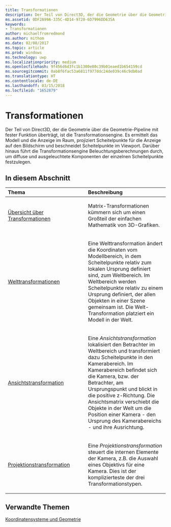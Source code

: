 ```yaml
---
title: Transformationen
description: Der Teil von Direct3D, der die Geometrie über die Geometrie-Pipeline mit fester Funktion überträgt, ist die Transformationsengine.
ms.assetid: 0DF2A99A-335C-4D14-9720-6D7996DD635A
keywords:
- Transformationen
author: michaelfromredmond
ms.author: mithom
ms.date: 02/08/2017
ms.topic: article
ms.prod: windows
ms.technology: uwp
ms.localizationpriority: medium
ms.openlocfilehash: 9f456d6d3fc1b1300e80c39b01eaed1b654159cd
ms.sourcegitcommit: 0ab8f6fac53a6811f977ddc24de039c46c9db0ad
ms.translationtype: HT
ms.contentlocale: de-DE
ms.lasthandoff: 03/15/2018
ms.locfileid: "1652879"
---
```

# <a name="transforms"></a>Transformationen


Der Teil von Direct3D, der die Geometrie über die Geometrie-Pipeline mit fester Funktion überträgt, ist die Transformationsengine. Es ermittelt das Modell und die Anzeige im Raum, projiziert Scheitelpunkte für die Anzeige auf den Bildschirm und beschneidet Scheitelpunkte im Viewport. Darüber hinaus führt die Transformationsengine Beleuchtungsberechnungen durch, um diffuse und ausgeleuchtete Komponenten der einzelnen Scheitelpunkte festzulegen.

## <a name="span-idin-this-sectionspanin-this-section"></a><span id="in-this-section"></span>In diesem Abschnitt


<table>
<colgroup>
<col width="50%" />
<col width="50%" />
</colgroup>
<thead>
<tr class="header">
<th align="left">Thema</th>
<th align="left">Beschreibung</th>
</tr>
</thead>
<tbody>
<tr class="odd">
<td align="left"><p><a href="transform-overview.md">Übersicht über Transformationen</a></p></td>
<td align="left"><p>Matrix-Transformationen kümmern sich um einen Großteil der einfachen Mathematik von 3D-Grafiken.</p></td>
</tr>
<tr class="even">
<td align="left"><p><a href="world-transform.md">Welttransformationen</a></p></td>
<td align="left"><p>Eine Welttransformation ändert die Koordinaten vom Modellbereich, in dem Scheitelpunkte relativ zum lokalen Ursprung definiert sind, zum Weltbereich. Im Weltbereich werden Scheitelpunkte relativ zu einem Ursprung definiert, der allen Objekten in einer Szene gemeinsam ist. Die Welt-Transformation platziert ein Modell in der Welt.</p></td>
</tr>
<tr class="odd">
<td align="left"><p><a href="view-transform.md">Ansichtstransformation</a></p></td>
<td align="left"><p>Eine <em>Ansichtstransformation</em> lokalisiert den Betrachter im Weltbereich und transformiert dazu Scheitelpunkte in den Kamerabereich. Im Kamerabereich befindet sich die Kamera, bzw. der Betrachter, am Ursprungspunkt und blickt in die positive z-Richtung. Die Ansichtsmatrix verschiebt die Objekte in der Welt um die Position einer Kamera - den Ursprung des Kamerabereichs - und ihre Ausrichtung.</p></td>
</tr>
<tr class="even">
<td align="left"><p><a href="projection-transform.md">Projektionstransformation</a></p></td>
<td align="left"><p>Eine <em>Projektionstransformation</em> steuert die internen Elemente der Kamera, z.B. die Auswahl eines Objektivs für eine Kamera. Dies ist der komplizierteste der drei Transformationstypen.</p></td>
</tr>
</tbody>
</table>

 

## <a name="span-idrelated-topicsspanrelated-topics"></a><span id="related-topics"></span>Verwandte Themen


[Koordinatensysteme und Geometrie](coordinate-systems-and-geometry.md)

 

 




